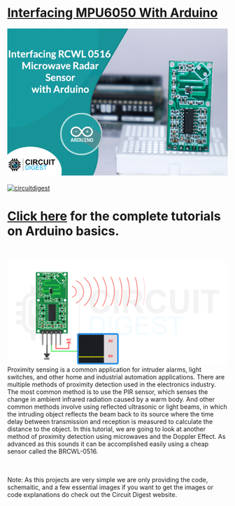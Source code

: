 # [Interfacing MPU6050 With Arduino](https://circuitdigest.com/microcontroller-projects/arduino-rcwl-0516-radar-sensor-interfacing)

<img src="https://github.com/Circuit-Digest/Basic-Arduino-Tutorials-for-Beginners-/blob/f1651028fe9730fc24b8def201753e7e020ef723/Interfacing%20RCWL%200516%20Microwave%20Radar%20Sensor%20With%20Arduino/title%20image.png" width="" alt="alt_text" title="image_tooltip">


<br>

<br>
<a href="https://circuitdigest.com/tags/arduino"><img src="https://img.shields.io/static/v1?label=&labelColor=505050&message=Arduino Basic Tutorials Circuit Digest&color=%230076D6&style=social&logo=google-chrome&logoColor=%230076D6" alt="circuitdigest"/></a>
<br>

[<h1>Click here](https://circuitdigest.com/tags/arduino) for the complete tutorials on Arduino basics.</h1>
<br>
<br>
<img src="https://github.com/Circuit-Digest/Basic-Arduino-Tutorials-for-Beginners-/blob/f5b0782fe0a6becb24d5fa1374f036b46d71200c/Interfacing%20RCWL%200516%20Microwave%20Radar%20Sensor%20With%20Arduino/gif.gif" width="" height="" />
Proximity sensing is a common application for intruder alarms, light switches, and other home and industrial automation applications. There are multiple methods of proximity detection used in the electronics industry. The most common method is to use the PIR sensor, which senses the change in ambient infrared radiation caused by a warm body.  And other common methods involve using reflected ultrasonic or light beams, in which the intruding object reflects the beam back to its source where the time delay between transmission and reception is measured to calculate the distance to the object.
	In this tutorial, we are going to look at another method of proximity detection using microwaves and the Doppler Effect.  As advanced as this sounds it can be accomplished easily using a cheap sensor called the BRCWL-0516.

<br>
<br>
Note: As this projects are very simple we are only providing the code, schemaitic, and a few essential images if you want to get the images or code explanations do check out the Circuit Digest website.
<br>
<br>
